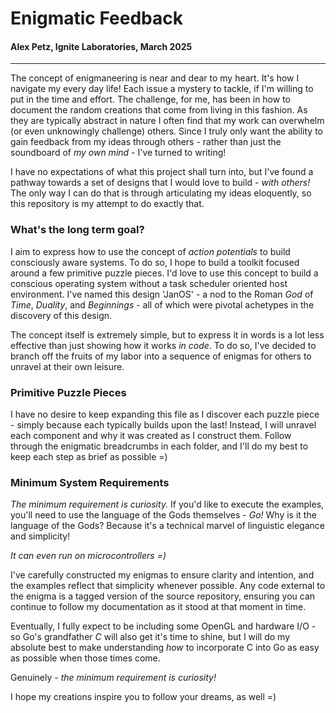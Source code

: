# Enigmatic Feedback
#### Alex Petz, Ignite Laboratories, March 2025

---

The concept of enigmaneering is near and dear to my heart.  It's how I navigate my
every day life!  Each issue a mystery to tackle, if I'm willing to put in the time
and effort.  The challenge, for me, has been in how to document the random creations
that come from living in this fashion.  As they are typically abstract in nature I
often find that my work can overwhelm (or even unknowingly challenge) others.  Since
I truly only want the ability to gain feedback from my ideas through others - rather 
than just the soundboard of _my own mind_ - I've turned to writing!

I have no expectations of what this project shall turn into, but I've found
a pathway towards a set of designs that I would love to build - _with others!_
The only way I can do that is through articulating my ideas eloquently, so this repository
is my attempt to do exactly that.

### What's the long term goal?

I aim to express how to use the concept of _action potentials_ to build consciously aware
systems.  To do so, I hope to build a toolkit focused around a few primitive puzzle pieces.
I'd love to use this concept to build a conscious operating system without a task scheduler
oriented host environment.  I've named this design 'JanOS' - a nod to the Roman _God_ of _Time_,
_Duality_, and _Beginnings_ - all of which were pivotal achetypes in the discovery of this design.

The concept itself is extremely simple, but to express it in words is a lot less effective
than just showing how it works _in code_.  To do so, I've decided to branch off the fruits
of my labor into a sequence of enigmas for others to unravel at their own leisure.

### Primitive Puzzle Pieces

I have no desire to keep expanding this file as I discover each puzzle piece - simply because
each typically builds upon the last!  Instead, I will unravel each component and why it was
created as I construct them.  Follow through the enigmatic breadcrumbs in each folder, and I'll 
do my best to keep each step as brief as possible =)

### Minimum System Requirements

_The minimum requirement is curiosity._  If you'd like to execute the examples, you'll need to use
the language of the Gods themselves - _Go!_  Why is it the language of the Gods?  Because it's
a technical marvel of linguistic elegance and simplicity!

_It can even run on microcontrollers =)_

I've carefully constructed my enigmas to ensure clarity and intention, and the examples reflect
that simplicity whenever possible.  Any code external to the enigma is a tagged version of the 
source repository, ensuring you can continue to follow my documentation as it stood at that moment 
in time.

Eventually, I fully expect to be including some OpenGL and hardware I/O - so Go's grandfather _C_ 
will also get it's time to shine, but I will do my absolute best to make understanding _how_ to 
incorporate C into Go as easy as possible when those times come.

Genuinely - _the minimum requirement is curiosity!_

I hope my creations inspire you to follow your dreams, as well =)